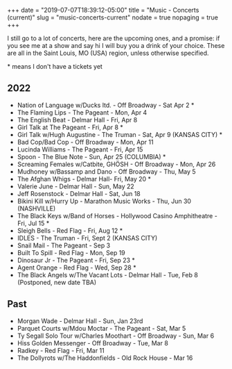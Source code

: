 +++
date = "2019-07-07T18:39:12-05:00"
title = "Music - Concerts (current)"
slug = "music-concerts-current"
nodate = true
nopaging = true
+++

I still go to a lot of concerts, here are the upcoming ones, and a promise: if you see me at a show and say hi I will buy you a drink of your choice. These are all in the Saint Louis, MO (USA) region, unless otherwise specified. 

\* means I don't have a tickets yet

## 2022

* Nation of Language w/Ducks ltd. - Off Broadway - Sat Apr 2 *
* The Flaming Lips - The Pageant - Mon, Apr 4
* The English Beat - Delmar Hall - Fri, Apr 8
* Girl Talk at The Pageant - Fri, Apr 8 *
* Girl Talk w/Hugh Augustine - The Truman - Sat, Apr 9 (KANSAS CITY) *
* Bad Cop/Bad Cop - Off Broadway - Mon, Apr 11
* Lucinda Williams - The Pageant - Fri, Apr 15
* Spoon - The Blue Note - Sun, Apr 25 (COLUMBIA) *
* Screaming Females w/Catbite, GHÖSH - Off Broadway - Mon, Apr 26
* Mudhoney w/Bassamp and Dano - Off Broadway - Thu, May 5
* The Afghan Whigs - Delmar Hall- Fri, May 20 *
* Valerie June - Delmar Hall - Sun, May 22
* Jeff Rosenstock - Delmar Hall - Sat, Jun 18
* Bikini Kill w/Hurry Up - Marathon Music Works - Thu, Jun 30 (NASHVILLE)
* The Black Keys w/Band of Horses - Hollywood Casino Amphitheatre - Fri, Jul 15 *
* Sleigh Bells - Red Flag - Fri, Aug 12 *
* IDLES - The Truman - Fri, Sept 2 (KANSAS CITY)
* Snail Mail - The Pageant - Sep 3
* Built To Spill - Red Flag - Mon, Sep 19
* Dinosaur Jr - The Pageant - Fri, Sep 23 *
* Agent Orange - Red Flag - Wed, Sep 28 *
* The Black Angels w/The Vacant Lots - Delmar Hall - Tue, Feb 8 (Postponed, new date TBA)

## Past 

* Morgan Wade - Delmar Hall - Sun, Jan 23rd
* Parquet Courts w/Mdou Moctar - The Pageant - Sat, Mar 5
* Ty Segall Solo Tour w/Charles Moothart - Off Broadway - Sun, Mar 6
* Hiss Golden Messenger - Off Broadway - Tue, Mar 8
* Radkey - Red Flag - Fri, Mar 11
* The Dollyrots w/The Haddonfields - Old Rock House - Mar 16
